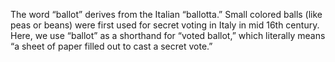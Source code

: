 The word “ballot” derives from the Italian “ballotta.” Small colored balls (like peas or beans) were first used for secret voting in Italy in mid 16th century. Here, we use “ballot” as a shorthand for “voted ballot,” which literally means “a sheet of paper filled out to cast a secret vote.”